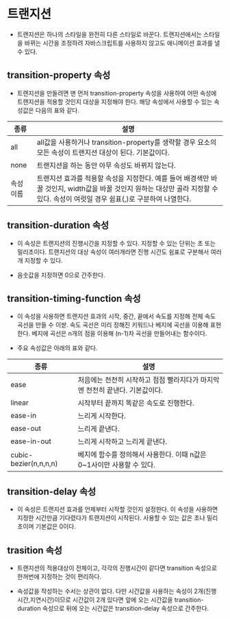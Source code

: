 # 트랜지션

* 트랜지션은 하나의 스타일을 완전히 다른 스타일로 바꾼다. 트랜지션에서는 스타일을 바뀌는 시간을 조정하려 자바스크립트를 사용하지 않고도 애니메이션 효과를 낼 수 있다.

## transition-property 속성

* 트랜지션을 만들려면 맨 먼저 transition-property 속성을 사용하여 어떤 속성에 트랜지션을 적용할 것인지 대상을 지정해야 한다. 해당 속성에서 사용할 수 있는 속성값은 다음의 표와 같다.

| 종류 | 설명 |
| ---- | ---- |
| all | all값을 사용하거나 transition-property를 생략할 경우 요소의 모든 속성이 트랜지션 대상이 된다. 기본값이다. |
| none | 트랜지션을 하는 동안 아무 속성도 바뀌지 않는다. |
| 속성 이름 | 트랜지션 효과를 적용할 속성을 지정한다. 예를 들어 배경색만 바꿀 것인지, width값을 바꿀 것인지 원하는 대상만 골라 지정할 수 있다. 속성이 여럿일 경우 쉼표(,)로 구분하여 나열한다. |

## transition-duration 속성

* 이 속성은 트랜지션의 진행시간을 지정할 수 있다. 지정할 수 있는 단위는 초 또는 밀리초이다. 트랜지션의 대상 속성이 여러개라면 진행 시간도 쉼표로 구분해서 여러개 지정할 수 있다.

* 음숫값을 지정하면 0으로 간주한다.

## transition-timing-function 속성

* 이 속성을 사용하면 트랜지션 효과의 시작, 중간, 끝에서 속도를 지정해 전체 속도 곡선을 만들 수 이싿. 속도 곡선은 미리 정해진 키워드나 베지에 곡선을 이용해 표현한다. 베지에 곡선은 n개의 점을 이용해 (n-1)차 곡선을 만들어내는 함수이다.

* 주요 속성값은 아래의 표와 같다.

| 종류 | 설명 |
| ---- | ---- |
| ease | 처음에는 천천히 시작하고 점점 빨라지다가 마지막엔 천천히 끝낸다. 기본값이다. |
| linear | 시작부터 끝까지 똑같은 속도로 진행한다. |
| ease-in | 느리게 시작한다. |
| ease-out | 느리게 끝낸다. | 
| ease-in-out | 느리게 시작하고 느리게 끝낸다. |
| cubic-bezier(n,n,n,n) | 베지에 함수를 정의해서 사용한다. 이때 n값은 0~1사이만 사용할 수 있다. | 

## transition-delay 속성

* 이 속성은 트랜지션 효과를 언제부터 시작할 것인지 설정한다. 이 속성을 사용하면 지정한 시간만큼 기다렸다가 트랜지션이 시작된다. 사용할 수 있는 값은 초나 밀리초이며 기본값은 0이다.

## trasition 속성 

* 트랜지션의 적용대상이 전체이고, 각각의 진행시간이 같다면 transition 속성으로 한꺼번에 지정하는 것이 편리하다. 

* 속성값을 작성하는 수서는 상관이 없다. 다만 시간값을 사용하는 속성이 2개(진행 시간,지연시간)이므로 시간값이 2개 있다면 앞에 오는 시간값을 transition-duration 속성으로 뒤에 오는 시간값은 transition-delay 속성으로 간주한다.
